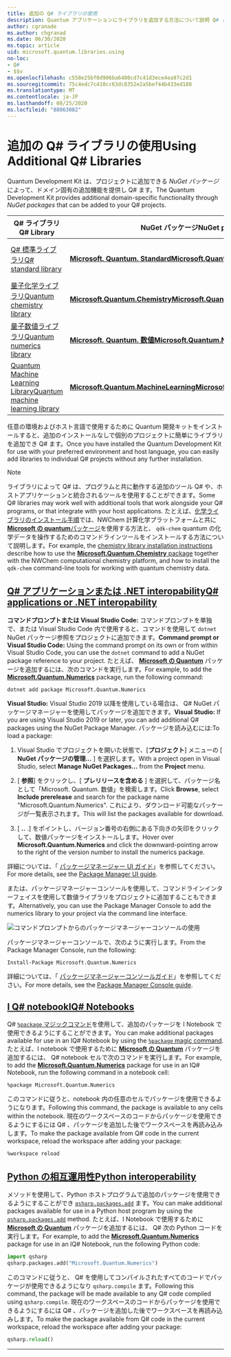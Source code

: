 ```yaml
---
title: 追加の Q# ライブラリの使用
description: Quantum アプリケーションにライブラリを追加する方法について説明 Q# します。
author: cgranade
ms.author: chgranad
ms.date: 06/30/2020
ms.topic: article
uid: microsoft.quantum.libraries.using
no-loc:
- Q#
- $$v
ms.openlocfilehash: c558e25bf0d906ba6480cd7c41d3ece4ea97c2d1
ms.sourcegitcommit: 75c4edc7c410cc63dc8352e2a5bef44b433ed188
ms.translationtype: MT
ms.contentlocale: ja-JP
ms.lasthandoff: 08/25/2020
ms.locfileid: "88863082"
---
```

# <a name="using-additional-no-locq-libraries"></a><span data-ttu-id="33285-103">追加の Q# ライブラリの使用</span><span class="sxs-lookup"><span data-stu-id="33285-103">Using Additional Q# Libraries</span></span>

<span data-ttu-id="33285-104">Quantum Development Kit は、プロジェクトに追加できる _NuGet パッケージ_ によって、ドメイン固有の追加機能を提供し Q# ます。</span><span class="sxs-lookup"><span data-stu-id="33285-104">The Quantum Development Kit provides additional domain-specific functionality through _NuGet packages_ that can be added to your Q# projects.</span></span>

| <span data-ttu-id="33285-105">Q# ライブラリ</span><span class="sxs-lookup"><span data-stu-id="33285-105">Q# Library</span></span>  | <span data-ttu-id="33285-106">NuGet パッケージ</span><span class="sxs-lookup"><span data-stu-id="33285-106">NuGet package</span></span> | <span data-ttu-id="33285-107">Notes</span><span class="sxs-lookup"><span data-stu-id="33285-107">Notes</span></span> |
|---------|---------|--------|
| [<span data-ttu-id="33285-108">Q# 標準ライブラリ</span><span class="sxs-lookup"><span data-stu-id="33285-108">Q# standard library</span></span>](xref:microsoft.quantum.libraries.standard.intro) | [<span data-ttu-id="33285-109">**Microsoft. Quantum. Standard**</span><span class="sxs-lookup"><span data-stu-id="33285-109">**Microsoft.Quantum.Standard**</span></span>](https://www.nuget.org/packages/Microsoft.Quantum.Standard) | <span data-ttu-id="33285-110">既定で含まれる</span><span class="sxs-lookup"><span data-stu-id="33285-110">Included by default</span></span> |
| [<span data-ttu-id="33285-111">量子化学ライブラリ</span><span class="sxs-lookup"><span data-stu-id="33285-111">Quantum chemistry library</span></span>](xref:microsoft.quantum.chemistry.concepts.intro) | [<span data-ttu-id="33285-112">**Microsoft.Quantum.Chemistry**</span><span class="sxs-lookup"><span data-stu-id="33285-112">**Microsoft.Quantum.Chemistry**</span></span>](https://www.nuget.org/packages/Microsoft.Quantum.Chemistry) | |
| [<span data-ttu-id="33285-113">量子数値ライブラリ</span><span class="sxs-lookup"><span data-stu-id="33285-113">Quantum numerics library</span></span>](xref:microsoft.quantum.numerics.intro) | [<span data-ttu-id="33285-114">**Microsoft. Quantum. 数値**</span><span class="sxs-lookup"><span data-stu-id="33285-114">**Microsoft.Quantum.Numerics**</span></span>](https://www.nuget.org/packages/Microsoft.Quantum.Numerics) | |
| [<span data-ttu-id="33285-115">Quantum Machine Learning Library</span><span class="sxs-lookup"><span data-stu-id="33285-115">Quantum machine learning library</span></span>](xref:microsoft.quantum.libraries.machine-learning.intro) | [<span data-ttu-id="33285-116">**Microsoft.Quantum.MachineLearning**</span><span class="sxs-lookup"><span data-stu-id="33285-116">**Microsoft.Quantum.MachineLearning**</span></span>](https://www.nuget.org/packages/Microsoft.Quantum.MachineLearning) | |

<span data-ttu-id="33285-117">任意の環境およびホスト言語で使用するために Quantum 開発キットをインストールすると、追加のインストールなしで個別のプロジェクトに簡単にライブラリを追加でき Q# ます。</span><span class="sxs-lookup"><span data-stu-id="33285-117">Once you have installed the Quantum Development Kit for use with your preferred environment and host language, you can easily add libraries to individual Q# projects without any further installation.</span></span>

> [!NOTE]
> <span data-ttu-id="33285-118">ライブラリによって Q# は、プログラムと共に動作する追加のツール Q# や、ホストアプリケーションと統合されるツールを使用することができます。</span><span class="sxs-lookup"><span data-stu-id="33285-118">Some Q# libraries may work well with additional tools that work alongside your Q# programs, or that integrate with your host applications.</span></span>
> <span data-ttu-id="33285-119">たとえば、[化学ライブラリのインストール手順](xref:microsoft.quantum.chemistry.concepts.installation)では、NWChem 計算化学プラットフォームと共に[ **Microsoft の quantum**パッケージ](https://www.nuget.org/packages/Microsoft.Quantum.Chemistry)を使用する方法と、 `qdk-chem` quantum の化学データを操作するためのコマンドラインツールをインストールする方法について説明します。</span><span class="sxs-lookup"><span data-stu-id="33285-119">For example, the [chemistry library installation instructions](xref:microsoft.quantum.chemistry.concepts.installation) describe how to use the [**Microsoft.Quantum.Chemistry** package](https://www.nuget.org/packages/Microsoft.Quantum.Chemistry) together with the NWChem computational chemistry platform, and how to install the `qdk-chem` command-line tools for working with quantum chemistry data.</span></span>

## <a name="no-locq-applications-or-net-interopability"></a>[<span data-ttu-id="33285-120">Q# アプリケーションまたは .NET interopability</span><span class="sxs-lookup"><span data-stu-id="33285-120">Q# applications or .NET interopability</span></span>](#tab/tabid-csproj)

<span data-ttu-id="33285-121">**コマンドプロンプトまたは Visual Studio Code:** コマンドプロンプトを単独で、または Visual Studio Code 内で使用すると、コマンドを使用して `dotnet` NuGet パッケージ参照をプロジェクトに追加できます。</span><span class="sxs-lookup"><span data-stu-id="33285-121">**Command prompt or Visual Studio Code:** Using the command prompt on its own or from within Visual Studio Code, you can use the `dotnet` command to add a NuGet package reference to your project.</span></span>
<span data-ttu-id="33285-122">たとえば、 [**Microsoft の Quantum**](https://www.nuget.org/packages/Microsoft.Quantum.Numerics) パッケージを追加するには、次のコマンドを実行します。</span><span class="sxs-lookup"><span data-stu-id="33285-122">For example, to add the [**Microsoft.Quantum.Numerics**](https://www.nuget.org/packages/Microsoft.Quantum.Numerics) package, run the following command:</span></span>

```dotnetcli
dotnet add package Microsoft.Quantum.Numerics
```

<span data-ttu-id="33285-123">**Visual Studio:** Visual Studio 2019 以降を使用している場合は、 Q# NuGet パッケージマネージャーを使用してパッケージを追加できます。</span><span class="sxs-lookup"><span data-stu-id="33285-123">**Visual Studio:** If you are using Visual Studio 2019 or later, you can add additional Q# packages using the NuGet Package Manager.</span></span>
<span data-ttu-id="33285-124">パッケージを読み込むには:</span><span class="sxs-lookup"><span data-stu-id="33285-124">To load a package:</span></span> 
1. <span data-ttu-id="33285-125">Visual Studio でプロジェクトを開いた状態で、[**プロジェクト**] メニューの [ **NuGet パッケージの管理...** ] を選択します。</span><span class="sxs-lookup"><span data-stu-id="33285-125">With a project open in Visual Studio, select **Manage NuGet Packages...** from the **Project** menu.</span></span>

2. <span data-ttu-id="33285-126">[ **参照**] をクリックし、[ **プレリリースを含める** ] を選択して、パッケージ名として「Microsoft. Quantum. 数値」を検索します。</span><span class="sxs-lookup"><span data-stu-id="33285-126">Click **Browse**, select **Include prerelease** and search for the package name "Microsoft.Quantum.Numerics".</span></span> <span data-ttu-id="33285-127">これにより、ダウンロード可能なパッケージが一覧表示されます。</span><span class="sxs-lookup"><span data-stu-id="33285-127">This will list the packages available for download.</span></span>

3. <span data-ttu-id="33285-128">[ **..** .] をポイントし、バージョン番号の右側にある下向きの矢印をクリックして、数値パッケージをインストールします。</span><span class="sxs-lookup"><span data-stu-id="33285-128">Hover over **Microsoft.Quantum.Numerics** and click the downward-pointing arrow to the right of the version number to install the numerics package.</span></span>

<span data-ttu-id="33285-129">詳細については、「 [パッケージマネージャー UI ガイド](https://docs.microsoft.com/nuget/tools/package-manager-ui)」を参照してください。</span><span class="sxs-lookup"><span data-stu-id="33285-129">For more details, see the [Package Manager UI guide](https://docs.microsoft.com/nuget/tools/package-manager-ui).</span></span>

<span data-ttu-id="33285-130">または、パッケージマネージャーコンソールを使用して、コマンドラインインターフェイスを使用して数値ライブラリをプロジェクトに追加することもできます。</span><span class="sxs-lookup"><span data-stu-id="33285-130">Alternatively, you can use the Package Manager Console to add the numerics library to your project via the command line interface.</span></span>

![コマンドプロンプトからのパッケージマネージャーコンソールの使用](~/media/vs2017-nuget-console-menu.png)

<span data-ttu-id="33285-132">パッケージマネージャーコンソールで、次のように実行します。</span><span class="sxs-lookup"><span data-stu-id="33285-132">From the Package Manager Console, run the following:</span></span>

```
Install-Package Microsoft.Quantum.Numerics
```

<span data-ttu-id="33285-133">詳細については、「 [パッケージマネージャーコンソールガイド](https://docs.microsoft.com/nuget/tools/package-manager-console)」を参照してください。</span><span class="sxs-lookup"><span data-stu-id="33285-133">For more details, see the [Package Manager Console guide](https://docs.microsoft.com/nuget/tools/package-manager-console).</span></span>

## <a name="ino-locq-notebooks"></a>[<span data-ttu-id="33285-134">I Q# notebook</span><span class="sxs-lookup"><span data-stu-id="33285-134">IQ# Notebooks</span></span>](#tab/tabid-notebook)

<span data-ttu-id="33285-135">Q# [ `%package` マジックコマンド](xref:microsoft.quantum.iqsharp.magic-ref.package)を使用して、追加のパッケージを I Notebook で使用できるようにすることができます。</span><span class="sxs-lookup"><span data-stu-id="33285-135">You can make additional packages available for use in an IQ# Notebook by using the [`%package` magic command](xref:microsoft.quantum.iqsharp.magic-ref.package).</span></span>
<span data-ttu-id="33285-136">たとえば、I notebook で使用するために [**Microsoft の Quantum**](https://www.nuget.org/packages/Microsoft.Quantum.Numerics) パッケージを追加するには、 Q# notebook セルで次のコマンドを実行します。</span><span class="sxs-lookup"><span data-stu-id="33285-136">For example, to add the [**Microsoft.Quantum.Numerics**](https://www.nuget.org/packages/Microsoft.Quantum.Numerics) package for use in an IQ# Notebook, run the following command in a notebook cell:</span></span>

```
%package Microsoft.Quantum.Numerics
```

<span data-ttu-id="33285-137">このコマンドに従うと、notebook 内の任意のセルでパッケージを使用できるようになります。</span><span class="sxs-lookup"><span data-stu-id="33285-137">Following this command, the package is available to any cells within the notebook.</span></span>
<span data-ttu-id="33285-138">現在のワークスペースのコードからパッケージを使用できるようにするには Q# 、パッケージを追加した後でワークスペースを再読み込みします。</span><span class="sxs-lookup"><span data-stu-id="33285-138">To make the package available from Q# code in the current workspace, reload the workspace after adding your package:</span></span>

```
%workspace reload
```

## <a name="python-interoperability"></a>[<span data-ttu-id="33285-139">Python の相互運用性</span><span class="sxs-lookup"><span data-stu-id="33285-139">Python interoperability</span></span>](#tab/tabid-python)


<span data-ttu-id="33285-140">メソッドを使用して、Python ホストプログラムで追加のパッケージを使用できるようにすることができ [`qsharp.packages.add`](https://docs.microsoft.com/python/qsharp/qsharp.packages.packages) ます。</span><span class="sxs-lookup"><span data-stu-id="33285-140">You can make additional packages available for use in a Python host program by using the [`qsharp.packages.add`](https://docs.microsoft.com/python/qsharp/qsharp.packages.packages) method.</span></span>
<span data-ttu-id="33285-141">たとえば、I Notebook で使用するために [**Microsoft の Quantum**](https://www.nuget.org/packages/Microsoft.Quantum.Numerics) パッケージを追加するには、 Q# 次の Python コードを実行します。</span><span class="sxs-lookup"><span data-stu-id="33285-141">For example, to add the [**Microsoft.Quantum.Numerics**](https://www.nuget.org/packages/Microsoft.Quantum.Numerics) package for use in an IQ# Notebook, run the following Python code:</span></span>

```python
import qsharp
qsharp.packages.add("Microsoft.Quantum.Numerics")
```

<span data-ttu-id="33285-142">このコマンドに従うと、 Q# を使用してコンパイルされたすべてのコードでパッケージが使用できるようになり `qsharp.compile` ます。</span><span class="sxs-lookup"><span data-stu-id="33285-142">Following this command, the package will be made available to any Q# code compiled using `qsharp.compile`.</span></span>
<span data-ttu-id="33285-143">現在のワークスペースのコードからパッケージを使用できるようにするには Q# 、パッケージを追加した後でワークスペースを再読み込みします。</span><span class="sxs-lookup"><span data-stu-id="33285-143">To make the package available from Q# code in the current workspace, reload the workspace after adding your package:</span></span>

```python
qsharp.reload()
```

***
